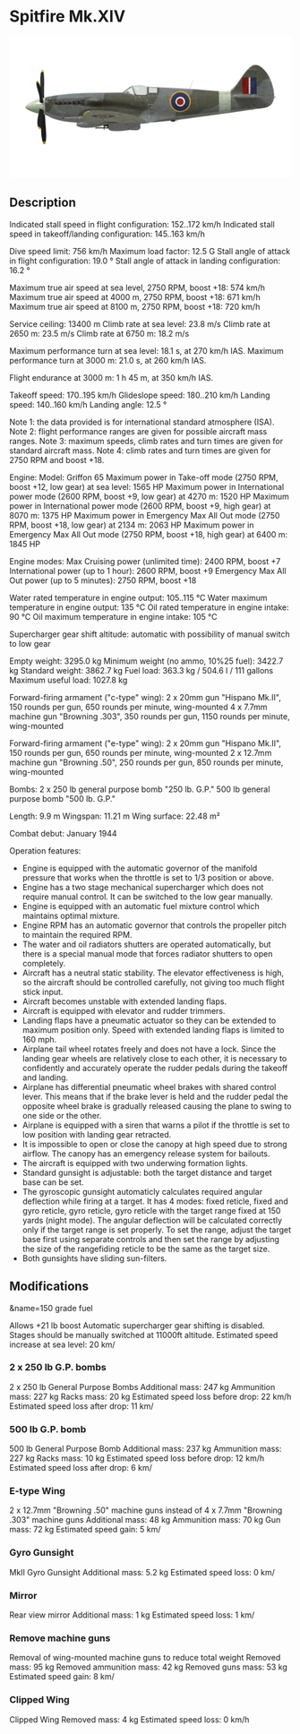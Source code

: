 # Spitfire Mk.XIV

![spitfiremkxiv](../images/spitfiremkxiv.png)

## Description

Indicated stall speed in flight configuration: 152..172 km/h
Indicated stall speed in takeoff/landing configuration: 145..163 km/h

Dive speed limit: 756 km/h
Maximum load factor: 12.5 G
Stall angle of attack in flight configuration: 19.0 °
Stall angle of attack in landing configuration: 16.2 °

Maximum true air speed at sea level, 2750 RPM, boost +18: 574 km/h
Maximum true air speed at 4000 m, 2750 RPM, boost +18: 671 km/h
Maximum true air speed at 8100 m, 2750 RPM, boost +18: 720 km/h

Service ceiling: 13400 m
Climb rate at sea level: 23.8 m/s
Climb rate at 2650 m: 23.5 m/s
Climb rate at 6750 m: 18.2 m/s

Maximum performance turn at sea level: 18.1 s, at 270 km/h IAS.
Maximum performance turn at 3000 m: 21.0 s, at 260 km/h IAS.

Flight endurance at 3000 m: 1 h 45 m, at 350 km/h IAS.

Takeoff speed: 170..195 km/h
Glideslope speed: 180..210 km/h
Landing speed: 140..160 km/h
Landing angle: 12.5 °

Note 1: the data provided is for international standard atmosphere (ISA).
Note 2: flight performance ranges are given for possible aircraft mass ranges.
Note 3: maximum speeds, climb rates and turn times are given for standard aircraft mass.
Note 4: climb rates and turn times are given for 2750 RPM and boost +18.

Engine:
Model: Griffon 65
Maximum power in Take-off mode (2750 RPM, boost +12, low gear) at sea level: 1565 HP
Maximum power in International power mode (2600 RPM, boost +9, low gear) at 4270 m: 1520 HP
Maximum power in International power mode (2600 RPM, boost +9, high gear) at 8070 m: 1375 HP
Maximum power in Emergency Max All Out mode (2750 RPM, boost +18, low gear) at 2134 m: 2063 HP
Maximum power in Emergency Max All Out mode (2750 RPM, boost +18, high gear) at 6400 m: 1845 HP

Engine modes:
Max Cruising power (unlimited time): 2400 RPM, boost +7
International power (up to 1 hour): 2600 RPM, boost +9
Emergency Max All Out power (up to 5 minutes): 2750 RPM, boost +18

Water rated temperature in engine output: 105..115 °C
Water maximum temperature in engine output: 135 °C
Oil rated temperature in engine intake: 90 °C
Oil maximum temperature in engine intake: 105 °C

Supercharger gear shift altitude: automatic with possibility of manual switch to low gear

Empty weight: 3295.0 kg
Minimum weight (no ammo, 10%25 fuel): 3422.7 kg
Standard weight: 3862.7 kg
Fuel load: 363.3 kg / 504.6 l / 111 gallons
Maximum useful load: 1027.8 kg

Forward-firing armament ("c-type" wing):
2 x 20mm gun "Hispano Mk.II", 150 rounds per gun, 650 rounds per minute, wing-mounted
4 x 7.7mm machine gun "Browning .303", 350 rounds per gun, 1150 rounds per minute, wing-mounted

Forward-firing armament ("e-type" wing):
2 x 20mm gun "Hispano Mk.II", 150 rounds per gun, 650 rounds per minute, wing-mounted
2 x 12.7mm machine gun "Browning .50", 250 rounds per gun, 850 rounds per minute, wing-mounted

Bombs:
2 x 250 lb general purpose bomb "250 lb. G.P."
500 lb general purpose bomb "500 lb. G.P."

Length: 9.9 m
Wingspan: 11.21 m
Wing surface: 22.48 m²

Combat debut: January 1944

Operation features:
- Engine is equipped with the automatic governor of the manifold pressure that works when the throttle is set to 1/3 position or above.
- Engine has a two stage mechanical supercharger which does not require manual control. It can be switched to the low gear manually.
- Engine is equipped with an automatic fuel mixture control which maintains optimal mixture.
- Engine RPM has an automatic governor that controls the propeller pitch to maintain the required RPM.
- The water and oil radiators shutters are operated automatically, but there is a special manual mode that forces radiator shutters to open completely.
- Aircraft has a neutral static stability. The elevator effectiveness is high, so the aircraft should be controlled carefully, not giving too much flight stick input.
- Aircraft becomes unstable with extended landing flaps.
- Aircraft is equipped with elevator and rudder trimmers.
- Landing flaps have a pneumatic actuator so they can be extended to maximum position only. Speed with extended landing flaps is limited to 160 mph.
- Airplane tail wheel rotates freely and does not have a lock. Since the landing gear wheels are relatively close to each other, it is necessary to confidently and accurately operate the rudder pedals during the takeoff and landing.
- Airplane has differential pneumatic wheel brakes with shared control lever. This means that if the brake lever is held and the rudder pedal the opposite wheel brake is gradually released causing the plane to swing to one side or the other.
- Airplane is equipped with a siren that warns a pilot if the throttle is set to low position with landing gear retracted.
- It is impossible to open or close the canopy at high speed due to strong airflow. The canopy has an emergency release system for bailouts.
- The aircraft is equipped with two underwing formation lights.
- Standard gunsight is adjustable: both the target distance and target base can be set.
- The gyroscopic gunsight automaticly calculates required angular deflection while firing at a target. It has 4 modes: fixed reticle, fixed and gyro reticle, gyro reticle, gyro reticle with the target range fixed at 150 yards (night mode). The angular deflection will be calculated correctly only if the target range is set properly. To set the range, adjust the target base first using separate controls and then set the range by adjusting the size of the rangefiding reticle to be the same as the target size.
- Both gunsights have sliding sun-filters.


## Modifications
&name=150 grade fuel

Allows +21 lb boost
Automatic supercharger gear shifting is disabled. Stages should be manually switched at 11000ft altitude.
Estimated speed increase at sea level: 20 km/
### 2 x 250 lb G.P. bombs

2 x 250 lb General Purpose Bombs
Additional mass: 247 kg
Ammunition mass: 227 kg
Racks mass: 20 kg
Estimated speed loss before drop: 22 km/h
Estimated speed loss after drop: 11 km/
### 500 lb G.P. bomb

500 lb General Purpose Bomb
Additional mass: 237 kg
Ammunition mass: 227 kg
Racks mass: 10 kg
Estimated speed loss before drop: 12 km/h
Estimated speed loss after drop: 6 km/
### E-type Wing

2 x 12.7mm "Browning .50" machine guns instead of 4 x 7.7mm "Browning .303" machine guns
Additional mass: 48 kg
Ammunition mass: 70 kg
Gun mass: 72 kg
Estimated speed gain: 5 km/
### Gyro Gunsight

MkII Gyro Gunsight
Additional mass: 5.2 kg
Estimated speed loss: 0 km/
### Mirror

Rear view mirror
Additional mass: 1 kg
Estimated speed loss: 1 km/
### Remove machine guns

Removal of wing-mounted machine guns to reduce total weight
Removed mass: 95 kg
Removed ammunition mass: 42 kg
Removed guns mass: 53 kg
Estimated speed gain: 8 km/
### Clipped Wing

Clipped Wing
Removed mass: 4 kg
Estimated speed loss: 0 km/h